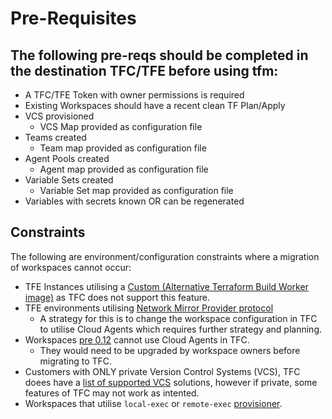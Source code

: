# Pre-Requisites

## The following pre-reqs should be completed in the destination TFC/TFE before using tfm:

- A TFC/TFE Token with owner permissions is required
- Existing Workspaces should have a recent clean TF Plan/Apply
- VCS provisioned
    - VCS Map provided as configuration file
- Teams created
    - Team map provided as configuration file
- Agent Pools created
    - Agent map provided as configuration file
- Variable Sets created
    - Variable Set map provided as configuration file
- Variables with secrets known OR can be regenerated


## Constraints

The following are environment/configuration constraints where a migration of workspaces cannot occur:

- TFE Instances utilising a [Custom (Alternative Terraform Build Worker image)](https://developer.hashicorp.com/terraform/enterprise/install/interactive/installer#custom-image) as TFC does not support this feature. 
- TFE environments utilising [Network Mirror Provider protocol](https://developer.hashicorp.com/terraform/internals/provider-network-mirror-protocol)
    - A strategy for this is to change the workspace configuration in TFC to utilise Cloud Agents which requires further strategy and planning.
- Workspaces [pre 0.12](https://developer.hashicorp.com/terraform/cloud-docs/agents/requirements#supported-terraform-versions) cannot use Cloud Agents in TFC.
    - They would need to be upgraded by workspace owners before migrating to TFC.
- Customers with ONLY private Version Control Systems (VCS), TFC doees have a [list of supported VCS](https://developer.hashicorp.com/terraform/cloud-docs/vcs) solutions, however if private, some features of TFC may not work as intented.
- Workspaces that utilise `local-exec` or `remote-exec` [provisioner](https://developer.hashicorp.com/terraform/enterprise/install/interactive/installer#custom-image). 